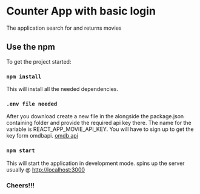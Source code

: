 # Counter App with basic login

The application search for and returns movies

## Use the npm

To get the project started:

### `npm install`

This will install all the needed dependencies.

### `.env file needed`

After you download create a new file in the alongside the package.json containing folder and provide the required api key there. The name for the variable is REACT_APP_MOVIE_API_KEY. You will have to sign up to get the key form omdbapi. [omdb api](https://www.omdbapi.com/)

### `npm start`

This will start the application in development mode. spins up the server usually @ [http://localhost:3000](http://localhost:3000)

### Cheers!!!
